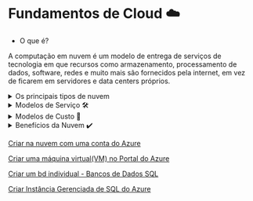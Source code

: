 # Fundamentos de Cloud ☁️

- O que é?
  
A computação em nuvem é um modelo de entrega de serviços de tecnologia em que recursos como armazenamento, processamento de dados, software, redes e muito mais são fornecidos pela internet, em vez de ficarem em servidores e data centers próprios.

<details>
<summary> Os principais tipos de nuvem</summary>
  
  - 🏠**Privada**
    
    Conhecida como On-Premise e/ou Local, refere-se à infraestrutura física e aos sistemas de TI que são instalados, mantidos e gerenciados dentro das instalações da própria empresa, ou seja, em um data center local. Apesar de oferecer maior controle e segurança, exige investimentos altos em equipamentos, espaço físico e mão de obra especializada para manutenção.
  - 🏤**Pública**
  
    Conhecida como Cloud ou modelo de nuvem, é uma infraestrutura baseada na internet, onde a empresa ou o usuário utiliza recursos de TI de um provedor externo. As empresas alugam esses serviços com Amazon Web Services (AWS), Microsoft Azure, Google Cloud, etc. Isso permite a escalabilidade e redução de custos.
  - 🔗**Híbrida**

    O modelo combina os benefícios dos modelos on-premise e cloud. Uma empresa mantém parte de sua infraestrutura local, enquanto usa serviços de nuvem para outras operações. Oferece flexibilidade, no entanto, esse modelo também exige gestão mais complexa, pois é necessário integrar e monitorar tanto a infraestrutura local quanto os recursos na nuvem.
</details>

<details>
<summary> Modelos de Serviço 🛠️ </summary>
  Definem o nível de controle que a empresa tem sobre a infraestrutura e os serviços fornecidos pelo provedor de nuvem. Ajuda a escolher a solução mais adequada às necessidades do negócio.

  -  **IaaS (Infrastructure as a Service)**

      Oferece infraestrutura de TI básica como serviço, fornecendo recursos como servidores virtuais, armazenamento, redes e outros componentes essenciais de TI, com base em uma cobrança por uso.
  -  **PaaS (Platform as a Service)**

      Oferece uma plataforma de desenvolvimento completa na nuvem, permitindo que os desenvolvedores construam, testem e implementem aplicativos sem se preocupar com a infraestrutura subjacente.
  -  **SaaS (Software as a Service)**

      Entrega software e aplicações completas pela nuvem, sendo acessadas via internet, sem necessidade de instalação ou manutenção local. O provedor cuida de tudo, desde a infraestrutura até as atualizações do software. Exemplos: Microsoft Office 365, Ferramentas de comunicação como Slack ou Zoom.
</details>

<details>
<summary> Modelos de Custo 💸 </summary>
  
**CapEx (Capital Expenditure)** é o tipo de gasto que envolve investimento em bens de capital. Em TI, isso significa comprar servidores, montar um data center, investir em infraestrutura própria. É um gasto alto, feito geralmente de uma vez só, e os equipamentos comprados vão sendo depreciados ao longo dos anos. Está totalmente alinhada com a Nuvem Pública (Cloud).

**OpEx (Operational Expenditure)** é o gasto operacional, do dia a dia. Em vez de comprar tudo, você paga pelo uso — como é o caso da computação em nuvem. Você contrata o serviço, usa o que precisa, e paga só por isso. Esse modelo é mais flexível, permite crescer ou diminuir conforme a necessidade e evita o custo alto inicial. Está totalmente alinhada com a Nuvem Privada (On-Premise / Local).
</details>

<details>
<summary>Benefícios da Nuvem ✔️</summary>

- **Escalabilidade**: A nuvem permite aumentar ou reduzir os recursos de forma rápida e simples, de acordo com a necessidade do negócio. Isso é essencial para lidar com picos de uso ou crescimento rápido, sem precisar investir em novos servidores físicos.

- **Elasticidade**: Vai além da escalabilidade: os recursos são ajustados automaticamente conforme a demanda aumenta ou diminui, garantindo eficiência e economia. Ideal para aplicações com variação de uso ao longo do tempo.

- **Confiabilidade**: Os serviços em nuvem são hospedados em data centers altamente disponíveis, com redundância e sistemas de recuperação. Isso garante que os serviços permaneçam acessíveis mesmo em casos de falhas técnicas.

- **Previsibilidade**: Com a nuvem, os custos e o desempenho se tornam mais fáceis de prever, pois você paga conforme o uso e consegue monitorar o consumo com precisão. Isso facilita o planejamento financeiro e operacional.

- **Segurança**: Os provedores de nuvem investem fortemente em segurança física e digital, oferecendo recursos como criptografia, controle de acesso, monitoramento em tempo real e compliance com padrões internacionais.

- **Governança**: A nuvem permite definir regras claras sobre quem pode acessar o quê, quando e como. Isso ajuda a manter o controle sobre os dados e recursos, alinhando a TI com as políticas da empresa.

- **Gerenciabilidade**: Através de painéis centralizados e ferramentas de automação, a nuvem facilita o gerenciamento de recursos, aplicações e segurança. Tudo pode ser monitorado, ajustado e escalado em poucos cliques.
</details>


[Criar na nuvem com uma conta do Azure](https://azure.microsoft.com/pt-br/pricing/purchase-options/azure-account/search?icid=free-search&ef_id=_k_Cj0KCQjwqv2_BhC0ARIsAFb5Ac8SXnjrruJ1NgWRai9BwduWZQPlRaZbY6pf9cGSv43zXFV-TRdDKNIaAujdEALw_wcB_k_&OCID=AIDcmmzmnb0182_SEM__k_Cj0KCQjwqv2_BhC0ARIsAFb5Ac8SXnjrruJ1NgWRai9BwduWZQPlRaZbY6pf9cGSv43zXFV-TRdDKNIaAujdEALw_wcB_k_&gad_source=1&gbraid=0AAAAADcJh_uz8hID3l6n0Q0LR1dBH96pv&gclid=Cj0KCQjwqv2_BhC0ARIsAFb5Ac8SXnjrruJ1NgWRai9BwduWZQPlRaZbY6pf9cGSv43zXFV-TRdDKNIaAujdEALw_wcB)

[Criar uma máquina virtual(VM) no Portal do Azure](https://learn.microsoft.com/pt-br/azure/virtual-machines/windows/quick-create-portal)

[Criar um bd individual - Bancos de Dados SQL](https://learn.microsoft.com/pt-br/azure/azure-sql/database/single-database-create-quickstart?view=azuresql&tabs=azure-portal)

[Criar Instância Gerenciada de SQL do Azure](https://learn.microsoft.com/pt-br/azure/azure-sql/managed-instance/instance-create-quickstart?view=azuresql&tabs=azure-portal)
